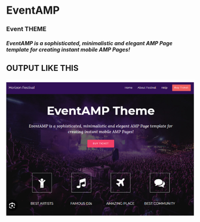 # EventAMP

### Event THEME

##### EventAMP is a sophisticated, minimalistic and elegant AMP Page template for creating instant mobile AMP Pages!

## OUTPUT LIKE THIS

![Alt text](<EventAMP output.png>)
